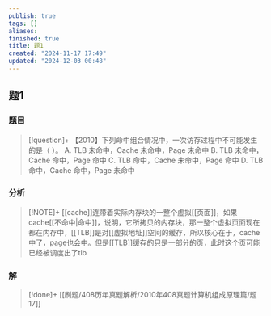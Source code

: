 ```yaml
---
publish: true
tags: []
aliases: 
finished: true
title: 题1
created: "2024-11-17 17:49"
updated: "2024-12-03 00:48"
---
```

## 题1
### 题目
> [!question]+
> 【2010】下列命中组合情况中，一次访存过程中不可能发生的是（ ）。
> A. TLB 未命中，Cache 未命中，Page 未命中
> B. TLB 未命中，Cache 命中，Page 命中
> C. TLB 命中，Cache 未命中，Page 命中
> D. TLB 命中，Cache 命中，Page 未命中
### 分析
> [!NOTE]+
> [[cache]]连带着实际内存块的一整个虚拟[[页面]]，如果cache[[不命中|命中]]，说明，它所拷贝的内存块，那一整个虚拟页面现在都在内存中，[[TLB]]是对[[虚拟地址]]空间的缓存，所以核心在于，cache中了，page也会中。但是[[TLB]]缓存的只是一部分的页，此时这个页可能已经被调度出了tlb
### 解
> [!done]+
> [[刷题/408历年真题解析/2010年408真题计算机组成原理篇/题17]]